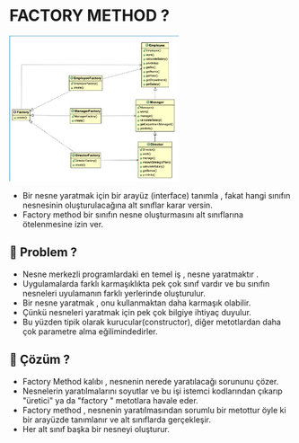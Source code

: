 # FACTORY METHOD ?
<img src="https://github.com/rasitesdmr/CreationalDesignPatterns/blob/master/images/img1.jpg" width="60%" height="50%"/>

* Bir nesne yaratmak için bir arayüz (interface) tanımla , fakat hangi sınıfın nesnesinin oluşturulacağına alt
sınıflar karar versin.
* Factory method bir sınıfın nesne oluşturmasını alt sınıflarına ötelenmesine izin ver.

## 📌 Problem ?

* Nesne merkezli programlardaki en temel iş , nesne yaratmaktır .
* Uygulamalarda farklı karmaşıklıkta pek çok sınıf vardır ve bu sınıfın nesneleri uyulamanın farklı yerlerinde oluşturulur.
* Bir nesne yaratmak , onu kullanmaktan daha karmaşık olabilir.
* Çünkü nesneleri yaratmak için pek çok bilgiye ihtiyaç duyulur.
* Bu yüzden tipik olarak kurucular(constructor), diğer metotlardan daha çok parametre alma eğilimindedirler.

## 📌 Çözüm ? 

* Factory Method kalıbı , nesnenin nerede yaratılacağı sorununu çözer.
* Nesnelerin yaratılmalarını soyutlar ve bu işi istemci kodlarından çıkarıp "üretici" ya da "factory " metotlara
  havale eder.
* Factory method , nesnenin yaratılmasından sorumlu bir metottur öyle ki bir arayüzde tanımlanır ve alt sınıflarda gerçekleşir.
* Her alt sınıf başka bir nesneyi oluşturur.
